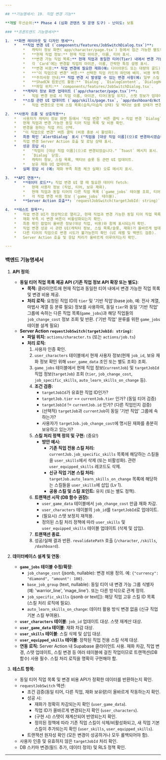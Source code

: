 ```yaml
---

## **기능명세서: 19. 직업 변경 기능**

**개발 우선순위:** Phase 4 (심화 콘텐츠 및 운영 도구) - 난이도: 보통

### **프론트엔드 기능명세서**

1.  **화면 레이아웃 및 디자인 명세**:
    *   **직업 변경 UI (`components/features/JobSwitchDialog.tsx`)**:
        *   캐릭터 정보 화면(`app/character/page.tsx`) 등에서 접근 가능한 별도의 `Dialog` 형태 UI.
        *   **현재 직업 정보:** 현재 직업 아이콘, 이름, 티어 표시.
        *   **변경 가능 직업 목록:** 현재 직업과 동일한 티어(Tier) 내에서 변경 가능한 다른 직업 목록을 `Card` 형태로 표시. (예: 1차 전직 '버서커' 상태라면, 동일 티어의 다른 1차 직업 '팔라딘' 표시)
        *   각 `Card`에는 변경할 직업의 아이콘, 이름, 간략한 특징 설명 표시.
        *   **변경 비용:** 직업 변경에 필요한 재화(예: 다이아몬드 또는 대량의 골드) 종류와 수량 명확히 표시. (ShadCN `Badge` 또는 텍스트)
        *   **"이 직업으로 변경" 버튼:** 선택한 직업 카드의 하단에 배치. 비용 부족 시 비활성화.
        *   **주의사항 안내:** 직업 변경 시 발생할 수 있는 변경 사항(예: 일부 스킬 초기화)에 대한 안내 문구 포함.
        *   **ShadCN 컴포넌트 활용:** `Dialog`, `DialogContent`, `DialogHeader`, `DialogTitle`, `DialogDescription`, `DialogFooter`, `Card`, `Button`, `Badge`, `AlertDialog` (최종 확인용).
        *   **파일 위치:** `components/features/JobSwitchDialog.tsx`.
    *   **캐릭터 정보 화면 업데이트 (`app/character/page.tsx`)**:
        *   직업 변경 완료 시 직업 이름, 아이콘, 티어(동일 유지), 스탯 정보가 업데이트되어야 함.
    *   **스킬 관련 UI 업데이트 (`app/skills/page.tsx`, `app/dashboard/ActiveSkillSlots.tsx`)**:
        *   직업 변경으로 인해 스킬 목록(습득/미습득 상태) 및 액티브 슬롯 상태가 변경될 수 있으므로, 해당 UI도 업데이트 필요.

2.  **사용자 흐름 및 상호작용**:
    *   사용자가 캐릭터 정보 화면 등에서 '직업 변경' 버튼 클릭 > 직업 변경 `Dialog` 열림.
    *   현재 직업과 변경 가능한 동일 티어 직업 목록 및 비용 확인.
    *   변경을 원하는 직업 카드 선택.
    *   "이 직업으로 변경" 버튼 클릭 (비용 충분 시 활성화).
    *   최종 확인 `AlertDialog` 표시 ("직업을 [대상 직업 이름](으)로 변경하시겠습니까? 비용: [비용]. 변경 시 일부 스킬이 초기화될 수 있습니다.") > '확인' 클릭.
    *   직업 변경 Server Action 호출 및 로딩 상태 표시.
    *   성공 응답 시:
        *   "직업이 [대상 직업 이름](으)로 변경되었습니다." `Toast` 메시지 표시.
        *   `Dialog` 닫힘.
        *   캐릭터 정보, 스킬 목록, 액티브 슬롯 등 관련 UI 업데이트.
        *   보유 재화 UI 업데이트.
    *   실패 응답 시 (예: 재화 부족 최종 체크 실패) 오류 메시지 표시.

3.  **API 연동**:
    *   **데이터 로드**: 직업 변경 UI 열 때 필요한 데이터 fetch:
        *   현재 사용자 정보 (직업, 티어, 보유 재화).
        *   현재 직업과 동일 티어의 다른 직업 목록 (`game_jobs` 테이블 조회, 티어 및 관계 기반 필터링).
        *   각 직업 변경 비용 정보 (`game_jobs` 테이블).
    *   **Server Action 호출**: `requestJobSwitch(targetJobId: string)` 호출.

4.  **테스트 항목**:
    *   직업 변경 UI가 정상적으로 열리고, 현재 직업과 변경 가능한 동일 티어 직업 목록, 비용이 정확하게 표시되는지 확인.
    *   재화 부족 시 변경 버튼이 비활성화되는지 확인.
    *   최종 확인 팝업이 올바른 정보(대상 직업, 비용)와 함께 표시되는지 확인.
    *   직업 변경 성공 시 관련 UI(캐릭터 정보, 스킬 목록/슬롯, 재화)가 올바르게 업데이트되고 성공 메시지가 표시되는지 확인.
    *   다른 티어의 직업으로 변경 시도가 불가능한지 확인 (UI 레벨 및 백엔드 검증).
    *   Server Action 호출 및 응답 처리가 올바르게 이루어지는지 확인.

---
```


### **백엔드 기능명세서**

1.  **API 정의**:
    *   **동일 티어 직업 목록 제공 API (기존 직업 정보 API 확장 또는 별도)**:
        *   **목적:** 클라이언트에 현재 직업과 동일한 티어 내에서 변경 가능한 직업 목록 및 변경 비용 제공.
        *   **처리 로직:** 요청된 직업 ID의 `tier` 및 '기반 직업'(base job, 예: 전사 계열, 마법사 계열 등 분류 필요) 정보를 사용하여, 동일 `tier`와 동일 '기반 직업' 그룹에 속하는 다른 직업 목록(`game_jobs`)과 해당 직업들의 `job_change_cost` 정보 조회 및 반환. ('기반 직업' 분류를 위한 `game_jobs` 테이블 설계 필요)
    *   **Server Action `requestJobSwitch(targetJobId: string)`**:
        *   **파일 위치:** `actions/character.ts` (또는 `actions/job.ts`)
        *   **처리 로직:**
            1.  사용자 인증 확인.
            2.  `user_characters` 테이블에서 현재 사용자 정보(현재 `job_id`, 보유 재화 정보 확인 위해 `user_game_data` 조인 또는 별도 조회) 조회.
            3.  `game_jobs` 테이블에서 현재 직업 정보(`currentJob`) 및 `targetJobId` 직업 정보(`targetJob`) 조회 (`tier`, `job_change_cost`, `job_specific_skills`, `auto_learn_skills_on_change` 등).
            4.  **조건 검증:**
                *   `targetJobId`가 유효한 직업 ID인가?
                *   `targetJob.tier` == `currentJob.tier` 인가? (동일 티어 검증)
                *   `targetJobId` != `currentJob.id` 인가? (다른 직업인지 검증)
                *   (선택적) `targetJob`과 `currentJob`이 동일 '기반 직업' 그룹에 속하는가?
                *   사용자가 `targetJob.job_change_cost`에 명시된 재화를 충분히 보유하고 있는가?
            5.  **스킬 처리 정책 정의 및 구현:** (중요!)
                *   **방안 예시:**
                    *   **기존 직업 전용 스킬 처리:** `currentJob.job_specific_skills` 목록에 해당하는 스킬들을 `user_skills`에서 삭제 (또는 비활성화). 관련 `user_equipped_skills` 레코드도 삭제.
                    *   **신규 직업 기본 스킬 처리:** `targetJob.auto_learn_skills_on_change` 목록에 해당하는 스킬들을 `user_skills`에 삽입 (Lv 1).
                    *   **공용 스킬 및 스킬 포인트:** 유지 (또는 별도 정책).
            6.  **트랜잭션 시작 (DB 함수 권장):**
                *   `user_game_data` 테이블에서 `job_change_cost` 만큼 재화 차감.
                *   `user_characters` 테이블의 `job_id`를 `targetJobId`로 업데이트.
                *   (필요시) 스탯 보정치 재적용.
                *   정의된 스킬 처리 정책에 따라 `user_skills` 및 `user_equipped_skills` 테이블 업데이트 (삭제 및 삽입).
            7.  **트랜잭션 종료.**
            8.  성공/실패 결과 반환. `revalidatePath` 호출 (`/character`, `/skills`, `/dashboard`).

2.  **데이터베이스 설계 및 연동**:
    *   **`game_jobs` 테이블 수정/확장**:
        *   `job_change_cost` (jsonb, nullable): 변경 비용 정의. 예: `{"currency": "diamond", "amount": 100}`.
        *   `base_job_group` (text, nullable): 동일 티어 내 변경 가능 그룹 식별자 (예: 'warrior_line', 'mage_line'). 또는 다른 방식으로 관계 정의.
        *   `job_specific_skills` (jsonb or text[]): 해당 직업 고유 스킬 ID 목록 (스킬 처리 로직에 필요).
        *   `auto_learn_skills_on_change`: 데이터 활용 방식 변경 없음 (신규 직업 기본 스킬 부여용).
    *   **`user_characters` 테이블**: `job_id` 업데이트 대상. 스탯 재계산 대상.
    *   **`user_game_data` 테이블**: 재화 차감 대상.
    *   **`user_skills` 테이블**: 스킬 삭제 및 삽입 대상.
    *   **`user_equipped_skills` 테이블**: 장착된 직업 전용 스킬 삭제 대상.
    *   **연동 로직:** Server Action 내 Supabase 클라이언트 사용. 재화 차감, 직업 변경, 스탯 업데이트, 스킬 변경 등 여러 테이블에 걸친 작업이므로 트랜잭션(DB 함수) 사용 필수. 스킬 처리 로직을 명확히 구현해야 함.

3.  **테스트 항목**:
    *   동일 티어 직업 목록 및 변경 비용 API가 정확한 데이터를 반환하는지 확인.
    *   `requestJobSwitch` 액션:
        *   조건 검증(동일 티어, 다른 직업, 재화 보유량)이 올바르게 작동하는지 확인.
        *   성공 시:
            *   재화가 정확히 차감되는지 확인 (`user_game_data`).
            *   직업 ID가 올바르게 변경되는지 확인 (`user_characters`).
            *   (구현 시) 스탯이 재계산되어 반영되는지 확인.
            *   정의된 정책에 따라 기존 직업 스킬이 삭제/비활성화되고, 새 직업 기본 스킬이 추가되는지 확인 (`user_skills`, `user_equipped_skills`).
        *   트랜잭션 원자성 확인 (모든 변경이 성공하거나 모두 롤백되어야 함).
    *   사용자 인증 및 유효하지 않은 `targetJobId` 처리 확인.
    *   DB 스키마 변경(필드 추가, 데이터 정의) 및 RLS 정책 확인.

---
